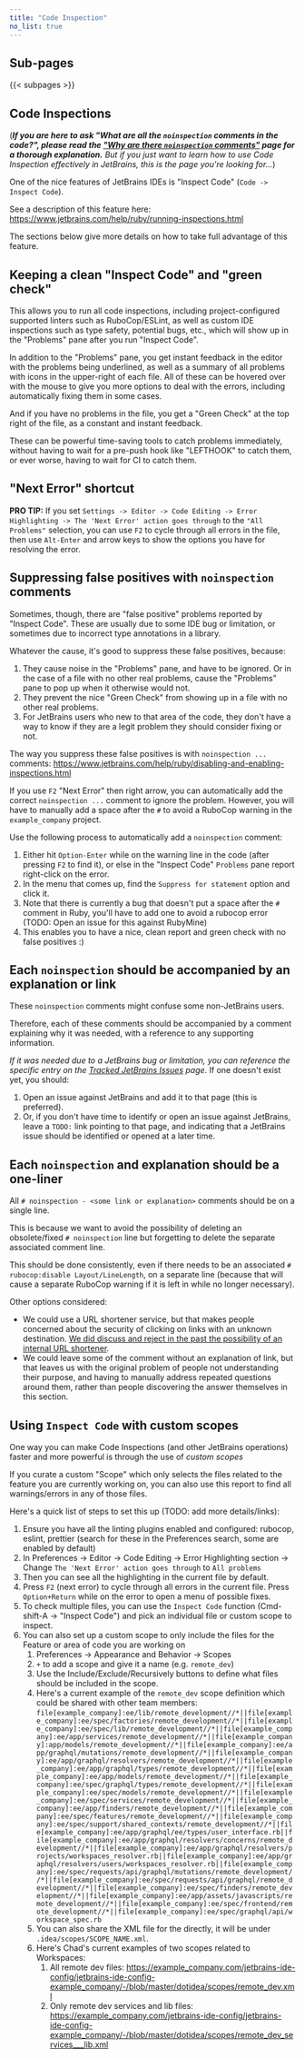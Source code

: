 ```yaml
---
title: "Code Inspection"
no_list: true
---
```


## Sub-pages

{{< subpages >}}

## Code Inspections

(***If you are here to ask "What are all the `noinspection` comments in the code?", please read the ["Why are there `noinspection` comments"](why-are-there-noinspection-comments/) page for a thorough explanation.**
But if you just want to learn how to use Code Inspection effectively in JetBrains, this is the page you're looking for...*)

One of the nice features of JetBrains IDEs is "Inspect Code" (`Code -> Inspect Code`).

See a description of this feature here: <https://www.jetbrains.com/help/ruby/running-inspections.html>

The sections below give more details on how to take full
advantage of this feature.

## Keeping a clean "Inspect Code" and "green check"

This allows you to run all code inspections, including project-configured supported linters
such as RuboCop/ESLint, as well as custom IDE inspections such as type safety, potential bugs,
etc., which will show up in the "Problems" pane after you run "Inspect Code".

In addition to the "Problems" pane, you get instant feedback in the editor with the problems
being underlined, as well as a summary of all problems with icons in the upper-right of each file.
All of these can be hovered over with the mouse to give you more options to deal with the errors,
including automatically fixing them in some cases.

And if you have no problems in the file, you get a "Green Check" at the top right of the file, as
a constant and instant feedback.

These can be powerful time-saving tools to catch problems immediately, without having to wait for
a pre-push hook like "LEFTHOOK" to catch them, or ever worse, having to wait for CI to catch them.

## "Next Error" shortcut

**PRO TIP:** If you set
`Settings -> Editor -> Code Editing -> Error Highlighting -> The 'Next Error' action goes through`
to the `"All Problems"` selection, you can use `F2` to cycle through all errors in the file,
then use `Alt-Enter` and arrow keys to show the options you have for resolving the error.

## Suppressing false positives with `noinspection` comments

Sometimes, though, there are "false positive" problems reported by "Inspect Code". These are
usually due to some IDE bug or limitation, or sometimes due to incorrect type annotations
in a library.

Whatever the cause, it's good to suppress these false positives, because:

1. They cause noise in the "Problems" pane, and have to be ignored. Or in the case of a file with
   no other real problems, cause the "Problems" pane to pop up when it otherwise would not.
1. They prevent the nice "Green Check" from showing up in a file with no other real problems.
1. For JetBrains users who new to that area of the code, they don't have a way to know if they are
   a legit problem they should consider fixing or not.

The way you suppress these false positives is with `noinspection ...` comments: <https://www.jetbrains.com/help/ruby/disabling-and-enabling-inspections.html>

If you use
`F2` "Next Error" then right arrow, you can automatically add the correct `noinspection ...` comment to ignore the problem. However,
you will have to manually add a space after the `#` to avoid a RuboCop
warning in the `example_company` project.

Use the following process to automatically add a `noinspection` comment:

1. Either hit `Option-Enter` while on the warning line in the code (after pressing `F2` to find it),
   or else in the "Inspect Code" `Problems` pane report right-click on the error.
1. In the menu that comes up, find the `Suppress for statement` option and click it.
1. Note that there is currently a bug that doesn't put a space after the `#` comment in Ruby, you'll have to add one to avoid a rubocop error (TODO: Open an issue for this against RubyMine)
1. This enables you to have a nice, clean report and green check with no false positives :)

## Each `noinspection` should be accompanied by an explanation or link

These `noinspection` comments might confuse some non-JetBrains users.

Therefore, each of these comments should be accompanied by a comment explaining why it
was needed, with a reference to any supporting information.

*If it was needed due to a JetBrains bug or limitation, you can reference the specific entry on the
[Tracked JetBrains Issues](../tracked-jetbrains-issues) page*. If one doesn't exist yet, you should:

1. Open an issue against JetBrains and add it to that page (this is preferred).
1. Or, if you don't have time to identify or open an issue against JetBrains, leave a `TODO:` link pointing to that page, and
   indicating that a JetBrains issue should be identified or opened at a later time.

## Each `noinspection` and explanation should be a one-liner

All `# noinspection - <some link or explanation>` comments should be on a single line.

This is because we want to avoid the possibility of deleting an obsolete/fixed `# noinspection` line
but forgetting to delete the separate associated comment line.

This should be done consistently, even if there needs to be an associated `# rubocop:disable Layout/LineLength`,
on a separate line (because that will cause a separate RuboCop warning if it is left in while no longer
necessary).

Other options considered:

- We could use a URL shortener service, but that makes people concerned about the security of clicking
on links with an unknown destination.
  [We did discuss and reject in the past the possibility of an internal URL shortener](https://example_company.com/example_company-com/gl-infra/reliability/-/issues/861).
- We could leave some of the comment without an explanation of link, but that leaves us with the original
  problem of people not understanding their purpose, and having to manually address repeated questions
  around them, rather than people discovering the answer themselves in this section.

## Using `Inspect Code` with custom scopes

One way you can make Code Inspections (and other JetBrains operations) faster and more powerful is through
the use of *custom scopes*

If you curate a custom "Scope" which only selects the files related to the feature you are currently working on, you can
also use this report to find all warnings/errors in any of those files.

Here's a quick list of steps to set this up (TODO: add more details/links):

1. Ensure you have all the linting plugins enabled and configured: rubocop, eslint, prettier (search for these in the Preferences search, some are enabled by default)
1. In Preferences -> Editor -> Code Editing -> Error Highlighting section -> Change `The 'Next Error' action goes through` to `All problems`
1. Then you can see all the highlighting in the current file by default.
1. Press `F2` (next error) to cycle through all errors in the current file. Press `Option+Return` while on the error to open a menu of possible fixes.
1. To check multiple files, you can use the `Inspect Code` function (Cmd-shift-A -> "Inspect Code")
   and pick an individual file or custom scope to inspect.
1. You can also set up a custom scope to only include the files for the Feature or area of code you are working on
    1. Preferences -> Appearance and Behavior -> Scopes
    1. `+` to add a scope and give it a name (e.g. `remote_dev`)
    1. Use the Include/Exclude/Recursively buttons to define what files should be included in the scope.
    1. Here's a current example of the `remote_dev` scope definition which could be shared with other team members: `file[example_company]:ee/lib/remote_development//*||file[example_company]:ee/spec/factories/remote_development//*||file[example_company]:ee/spec/lib/remote_development//*||file[example_company]:ee/app/services/remote_development//*||file[example_company]:app/models/remote_development//*||file[example_company]:ee/app/graphql/mutations/remote_development//*||file[example_company]:ee/app/graphql/resolvers/remote_development//*||file[example_company]:ee/app/graphql/types/remote_development//*||file[example_company]:ee/app/models/remote_development//*||file[example_company]:ee/spec/graphql/types/remote_development//*||file[example_company]:ee/spec/models/remote_development//*||file[example_company]:ee/spec/services/remote_development//*||file[example_company]:ee/app/finders/remote_development//*||file[example_company]:ee/spec/features/remote_development//*||file[example_company]:ee/spec/support/shared_contexts/remote_development//*||file[example_company]:ee/app/graphql/ee/types/user_interface.rb||file[example_company]:ee/app/graphql/resolvers/concerns/remote_development//*||file[example_company]:ee/app/graphql/resolvers/projects/workspaces_resolver.rb||file[example_company]:ee/app/graphql/resolvers/users/workspaces_resolver.rb||file[example_company]:ee/spec/requests/api/graphql/mutations/remote_development//*||file[example_company]:ee/spec/requests/api/graphql/remote_development//*||file[example_company]:ee/spec/finders/remote_development//*||file[example_company]:ee/app/assets/javascripts/remote_development//*||file[example_company]:ee/spec/frontend/remote_development//*||file[example_company]:ee/spec/graphql/api/workspace_spec.rb`
    1. You can also share the XML file for the directly, it will be under `.idea/scopes/SCOPE_NAME.xml`.
    1. Here's Chad's current examples of two scopes related to Workspaces:
       1. All remote dev files: <https://example_company.com/jetbrains-ide-config/jetbrains-ide-config-example_company/-/blob/master/dotidea/scopes/remote_dev.xml>
       1. Only remote dev services and lib files: <https://example_company.com/jetbrains-ide-config/jetbrains-ide-config-example_company/-/blob/master/dotidea/scopes/remote_dev_services___lib.xml>
